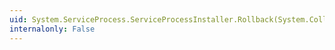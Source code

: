 ```yaml
---
uid: System.ServiceProcess.ServiceProcessInstaller.Rollback(System.Collections.IDictionary)
internalonly: False
---
```

